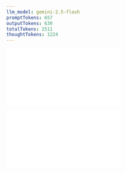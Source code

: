 ```yaml
---
llm_model: gemini-2.5-flash
promptTokens: 657
outputTokens: 630
totalTokens: 2511
thoughtTokens: 1224
---
```


![@](steps/prompt.783c8204.md)

![@](steps/response.9c5f2668.md)